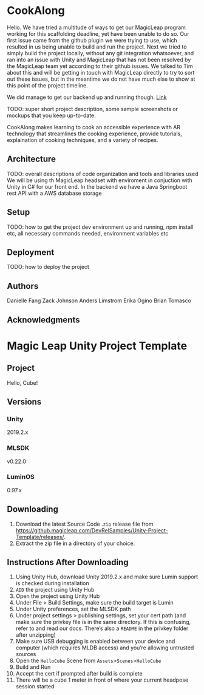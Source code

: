 # CookAlong

Hello. We have tried a multitude of ways to get our MagicLeap program working for this scaffolding deadline, yet have been unable to do so. Our first issue came from the github plugin we were trying to use, which resulted in us being unable to build and run the project. Next we tried to simply build the project locally, without any git integration whatsoever, and ran into an issue with Unity and MagicLeap that has not been resolved by the MagicLeap team yet according to their github issues. We talked to Tim about this and will be getting in touch with MagicLeap directly to try to sort out these issues, but in the meantime we do not have much else to show at this point of the project timeline.

We did manage to get our backend up and running though. [Link](https://github.com/dartmouth-cs98/cookalong-backend)

TODO: super short project description, some sample screenshots or mockups that you keep up-to-date.

CookAlong makes learning to cook an accessible experience with AR technology that streamlines the cooking experience, provide tutorials, explaination of cooking techniques, and a variety of recipes.

## Architecture

TODO:  overall descriptions of code organization and tools and libraries used
We will be using th MagicLeap headset with enviroment in conjuction with Unity in C# for our front end.
In the backend we have a Java Springboot rest API with a AWS database storage

## Setup

TODO: how to get the project dev environment up and running, npm install etc, all necessary commands needed, environment variables etc

## Deployment

TODO: how to deploy the project

## Authors
Danielle Fang
Zack Johnson
Anders Limstrom
Erika Ogino 
Brian Tomasco 

## Acknowledgments


# Magic Leap Unity Project Template

## Project

Hello, Cube!

## Versions

### Unity

2019.2.x

### MLSDK

v0.22.0

### LuminOS

0.97.x

## Downloading

1) Download the latest Source Code .`zip` release file from <https://github.magicleap.com/DevRelSamples/Unity-Project-Template/releases/>.
2) Extract the zip file in a directory of your choice.

## Instructions After Downloading

1) Using Unity Hub, download Unity 2019.2.x and make sure Lumin support is checked during installation
2) `ADD` the project using Unity Hub
3) Open the project using Unity Hub
4) Under File > Build Settings, make sure the build target is Lumin
5) Under Unity preferences, set the MLSDK path
6) Under project settings > publishing settings, set your cert path (and make sure the privkey file is in the same directory. If this is confusing, refer to and read our docs. There’s also a `README` in the privkey folder after unzipping)
7) Make sure USB debugging is enabled between your device and computer (which requires MLDB access) and you’re allowing untrusted sources
8) Open the `HelloCube` Scene from `Assets`>`Scenes`>`HelloCube`
9) Build and Run
10) Accept the cert if prompted after build is complete
11) There will be a cube 1 meter in front of where your current headpose session started
